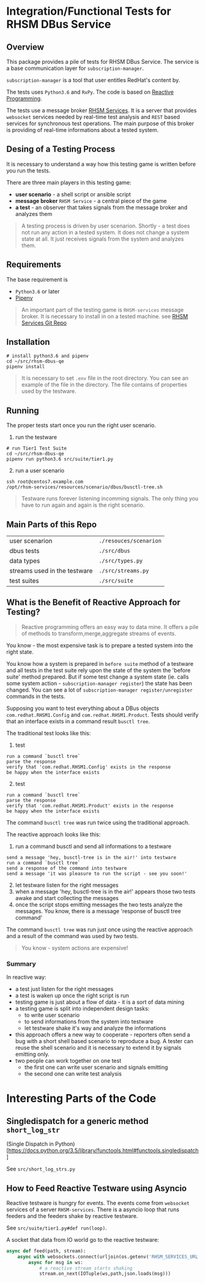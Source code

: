 # Integration/Functional Tests for RHSM DBus Service
## Overview
This package provides a pile of tests for RHSM DBus Service.
The service is a base communication layer for `subscription-manager`. 

`subscription-manager` is a tool that user entitles RedHat's content by.

The tests uses `Python3.6` and `RxPy`. The code is based on [Reactive Programming](http://reactivex.io).

The tests use a message broker [RHSM Services](https://github.com/RedHatQE/rhsm-services). It is a server that provides `websocket` services needed by real-time test analysis
and `REST` based services for synchronous test operations. The main purpose of this broker is providing of real-time informations about a tested system.

## Desing of a Testing Process

It is necessary to understand a way how this testing game is written before you run the tests.

There are three main players in this testing game:
- **user scenario** - a shell script or ansible script
- **message broker** `RHSM Service` - a central piece of the game
- **a test** - an observer that takes signals from the message broker and analyzes them 

> A testing process is driven by user scenarion. Shortly - a test does not run any action in a tested system. 
> It does not change a system state at all. It just receives signals from the system and analyzes them.


   
## Requirements
The base requirement is 
  - `Python3.6` or later
  - [Pipenv](https://github.com/pypa/pipenv)

> An important part of the testing game is `RHSM-services` message broker. 
> It is necessary to install in on a tested machine. see [RHSM Services Git Repo](https://github.com/RedHatQE/rhsm-services)

## Installation

```shell
# install python3.6 and pipenv
cd ~/src/rhsm-dbus-qe
pipenv install
```

> It is necessary to set `.env` file in the root directory. You can see an example of the file in the directory.
> The file contains of properties used by the testware.

## Running

The proper tests start once you run the right user scenario.

1. run the testware

```shell
# run Tier1 Test Suite
cd ~/src/rhsm-dbus-qe
pipenv run python3.6 src/suite/tier1.py
```

2. run a user scenario
```shell
ssh root@centos7.example.com
/opt/rhsm-services/resources/scenario/dbus/busctl-tree.sh
```

> Testware runs forever listening incomming signals. The only thing you have to run again and again is the right scenario.

## Main Parts of this Repo
|                              |                        |
|------------------------------|------------------------|
| user scenarion               | `./resouces/scenarion` |
| dbus tests                   | `./src/dbus`           |
| data types                   | `./src/types.py`       |
| streams used in the testware | `./src/streams.py`     |
| test suites                  | `./src/suite`          |

## What is the Benefit of Reactive Approach for Testing?

> Reactive programming offers an easy way to data mine. It offers a pile of methods to transform,merge,aggregate streams of events.

You know - the most expensive task is to prepare a tested system into the right state.

You know how a system is prepared in `before suite` method of a testware and all tests 
in the test suite rely upon the state of the system the 'before suite' method prepared.
But if some test change a system state (ie. calls some system action - `subscription-manager register`) 
the state has been changed. You can see a lot of `subscription-manager register/unregister` 
commands in the tests.

Supposing you want to test everything about a DBus objects `com.redhat.RHSM1.Config` and `com.redhat.RHSM1.Product`.
Tests should verify that an interface exists in a command result `busctl tree`.

The traditional test looks like this:

1. test

```shell
run a command `busctl tree`
parse the response
verify that 'com.redhat.RHSM1.Config' exists in the response
be happy when the interface exists
```
2. test

```shell
run a command `busctl tree`
parse the response
verify that 'com.redhat.RHSM1.Product' exists in the response
be happy when the interface exists
```

The command `busctl tree` was run twice using the traditional approach.

The reactive approach looks like this:

1. run a command busctl and send all informations to a testware

```shell
send a message 'hey, busctl-tree is in the air!' into testware
run a command `busctl tree`
send a response of the command into testware
send a message 'it was pleasure to run the script - see you soon!'
```

2. let testware listen for the right messages
3. when a message 'hey, busctl-tree is in the air!' appears
   those two tests awake and start collecting the messages
4. once the script stops emitting messages the two tests analyze the messages.
   You know, there is a message 'response of busctl tree command'
   
The command `busctl tree` was run just once using the reactive approach and a result of the command was used by two tests.

> You know - system actions are expensive!

### Summary
In reactive way:
- a test just listen for the right messages
- a test is waken up once the right script is run
- testing game is just about a flow of data - it is a sort of data mining
- a testing game is split into independent design tasks:
   - to write user scenario
   - to send informations from the system into testware
   - let testware shake it's way and analyze the informations
- this approach offers a new way to cooperate - reporters often send a bug 
  with a short shell based scenario to reproduce a bug.
  A tester can reuse the shell scenario and it is necessary to extend it by signals emitting only.
- two people can work together on one test 
   - the first one can write user scenario and signals emitting
   - the second one can write test analysis

# Interesting Parts of the Code
## Singledispatch for a generic method `short_log_str`
(Single Dispatch in Python)[https://docs.python.org/3.5/library/functools.html#functools.singledispatch]

See `src/short_log_strs.py`
## How to Feed Reactive Testware using Asyncio
Reactive testware is hungry for events. The events come from `websocket` services of a server `RHSM-services`.
There is a asyncio loop that runs feeders and the feeders shake by reactive testware.

See `src/suite/tier1.py#def run(loop)`.

A socket that data from IO world go to the reactive testware:

```python
async def feed(path, stream):
    async with websockets.connect(urljoin(os.getenv('RHSM_SERVICES_URL'),path)) as ws:
        async for msg in ws:
            # a reactive stream starts shaking
            stream.on_next(IOTuple(ws,path,json.loads(msg)))

```
